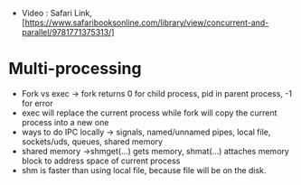 * Video : Safari Link, [https://www.safaribooksonline.com/library/view/concurrent-and-parallel/9781771375313/]

# Multi-processing
* Fork vs exec -> fork returns 0 for child process, pid in parent process, -1 for error
* exec will replace the current process while fork will copy the current process into a new one
* ways to do IPC locally -> signals, named/unnamed pipes, local file, sockets/uds, queues, shared memory
* shared memory ->shmget(...) gets memory, shmat(...) attaches memory block to address space of current process
* shm is faster than using local file, because file will be on the disk.
